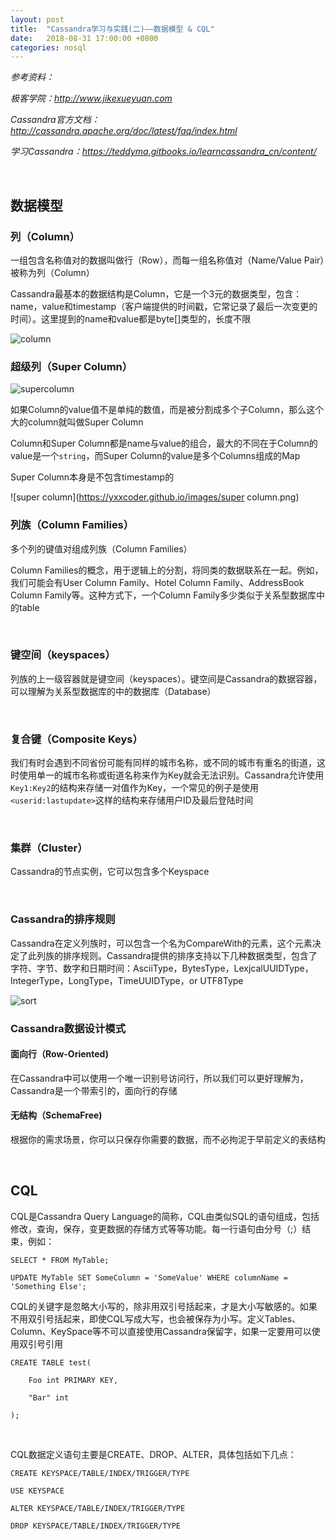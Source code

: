 ```yaml
---
layout: post
title:  "Cassandra学习与实践(二)——数据模型 & CQL"
date:   2018-08-31 17:00:00 +0800
categories: nosql
---
```


*参考资料：*

*极客学院：http://www.jikexueyuan.com*

*Cassandra官方文档：http://cassandra.apache.org/doc/latest/faq/index.html*

*学习Cassandra：https://teddyma.gitbooks.io/learncassandra_cn/content/*

<br>

## 数据模型

### 列（Column）

一组包含名称值对的数据叫做行（Row），而每一组名称值对（Name/Value Pair）被称为列（Column）

Cassandra最基本的数据结构是Column，它是一个3元的数据类型，包含：name，value和timestamp（客户端提供的时间戳，它常记录了最后一次变更的时间）。这里提到的name和value都是byte[]类型的，长度不限

![column](https://yxxcoder.github.io/images/column.jpeg)

### 超级列（Super Column）

![supercolumn](https://yxxcoder.github.io/images/supercolumn.png)

如果Column的value值不是单纯的数值，而是被分割成多个子Column，那么这个大的column就叫做Super Column

Column和Super Column都是name与value的组合，最大的不同在于Column的value是一个`string`，而Super Column的value是多个Columns组成的Map

Super Column本身是不包含timestamp的

![super column](https://yxxcoder.github.io/images/super column.png)

### 列族（Column Families）

多个列的键值对组成列族（Column Families）

Column Families的概念，用于逻辑上的分割，将同类的数据联系在一起。例如，我们可能会有User Column Family、Hotel Column Family、AddressBook Column Family等。这种方式下，一个Column Family多少类似于关系型数据库中的table

<br>

### 键空间（keyspaces）

列族的上一级容器就是键空间（keyspaces）。键空间是Cassandra的数据容器，可以理解为关系型数据库的中的数据库（Database）

<br>

### 复合键（Composite Keys）

我们有时会遇到不同省份可能有同样的城市名称，或不同的城市有重名的街道，这时使用单一的城市名称或街道名称来作为Key就会无法识别。Cassandra允许使用`Key1:Key2`的结构来存储一对值作为Key，一个常见的例子是使用`<userid:lastupdate>`这样的结构来存储用户ID及最后登陆时间

<br>

### 集群（Cluster）

Cassandra的节点实例，它可以包含多个Keyspace

<br>

### Cassandra的排序规则

Cassandra在定义列族时，可以包含一个名为CompareWith的元素，这个元素决定了此列族的排序规则。Cassandra提供的排序支持以下几种数据类型，包含了字符、字节、数字和日期时间：AsciiType，BytesType，LexjcalUUIDType，IntegerType，LongType，TimeUUIDType，or UTF8Type

![sort](https://yxxcoder.github.io/images/sort.png)


### Cassandra数据设计模式

#### 面向行（Row-Oriented)

在Cassandra中可以使用一个唯一识别号访问行，所以我们可以更好理解为，Cassandra是一个带索引的，面向行的存储

#### 无结构（SchemaFree)

根据你的需求场景，你可以只保存你需要的数据，而不必拘泥于早前定义的表结构

<br>

## CQL

CQL是Cassandra Query Language的简称，CQL由类似SQL的语句组成，包括修改，查询，保存，变更数据的存储方式等等功能。每一行语句由分号（;）结束，例如：

```CQL
SELECT * FROM MyTable;

UPDATE MyTable SET SomeColumn = 'SomeValue' WHERE columnName = 'Something Else';
```

CQL的关键字是忽略大小写的，除非用双引号括起来，才是大小写敏感的。如果不用双引号括起来，即使CQL写成大写，也会被保存为小写。定义Tables、Column、KeySpace等不可以直接使用Cassandra保留字，如果一定要用可以使用双引号引用

```CQL
CREATE TABLE test(

	Foo int PRIMARY KEY,

	"Bar" int

);
```

<br>

CQL数据定义语句主要是CREATE、DROP、ALTER，具体包括如下几点：

```CQL
CREATE KEYSPACE/TABLE/INDEX/TRIGGER/TYPE

USE KEYSPACE

ALTER KEYSPACE/TABLE/INDEX/TRIGGER/TYPE

DROP KEYSPACE/TABLE/INDEX/TRIGGER/TYPE
```

<br>






















